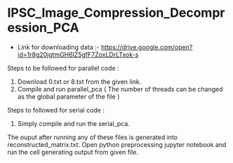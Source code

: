 # IPSC_Image_Compression_Decompression_PCA

- Link for downloading data :-
https://drive.google.com/open?id=1r8g20jgtmGH6lZ5gfF7ZoxLDrLTxok-s

Steps to be followed for parallel code :

1. Download 0.txt or 8.txt from the given link.
2. Compile and run parallel_pca ( The number of threads can be changed as the global parameter of the file )

Steps to followed for serial code : 

1. Simply compile and run the serial_pca.


The ouput after running any of these files is generated into reconstructed_matrix.txt.
Open python preprocessing jupyter notebook and run the cell generating output from given file.
